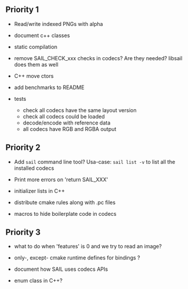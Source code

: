 ## Priority 1

- Read/write indexed PNGs with alpha

- document c++ classes

- static compilation

- remove SAIL_CHECK_xxx checks in codecs? Are they needed? libsail does them as well

- C++ move ctors

- add benchmarks to README

- tests
  - check all codecs have the same layout version
  - check all codecs could be loaded
  - decode/encode with reference data
  - all codecs have RGB and RGBA output

## Priority 2

- Add `sail` command line tool? Usa-case: `sail list -v` to list all the installed codecs

- Print more errors on 'return SAIL_XXX'

- initializer lists in C++

- distribute cmake rules along with .pc files

- macros to hide boilerplate code in codecs

## Priority 3

- what to do when 'features' is 0 and we try to read an image?

- only-, except- cmake runtime defines for bindings ?

- document how SAIL uses codecs APIs

- enum class in C++?
